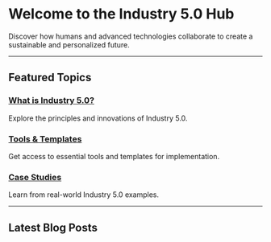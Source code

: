 <!-- Industry 5.0 Hub Homepage -->

# Welcome to the Industry 5.0 Hub

Discover how humans and advanced technologies collaborate to create a sustainable and personalized future.

---

## Featured Topics

### [What is Industry 5.0?](/categories/what-is-industry5)
Explore the principles and innovations of Industry 5.0.

### [Tools & Templates](/resources/tools)
Get access to essential tools and templates for implementation.

### [Case Studies](/categories/case-studies)
Learn from real-world Industry 5.0 examples.

---

## Latest Blog Posts
<div id="latest-blogs"></div>

<script>
  if (typeof window !== 'undefined') {
    // Import all blog files dynamically
    const blogImports = import.meta.glob('/blog/*.md', { eager: true });

    const blogs = [];
    for (const path in blogImports) {
      const blog = blogImports[path];
      blogs.push({
        url: path.replace('.md', ''), // Remove .md for correct VitePress route
        title: blog.title || path.split('/').pop().replace('.md', ''), // Use title from frontmatter or filename
      });
    }

    // Render blog titles dynamically in the same style as the example
    const latestBlogsContainer = document.getElementById("latest-blogs");
    blogs.forEach(blog => {
      const blogItem = document.createElement("div");
      blogItem.innerHTML = `### [${blog.title}](${blog.url})`; // Generate the exact desired format
      blogItem.style.marginBottom = "8px"; // Optional: Add spacing between links
      latestBlogsContainer.appendChild(blogItem);
    });
  }
</script>

